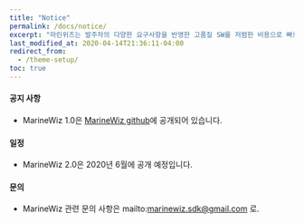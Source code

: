 ```yaml
---
title: "Notice"
permalink: /docs/notice/
excerpt: "마린위즈는 발주자의 다양한 요구사항을 반영한 고품질 SW를 저렴한 비용으로 빠르게 개발 가능한 조선해양특화 SW통합개발도구이다."
last_modified_at: 2020-04-14T21:36:11-04:00
redirect_from:
  - /theme-setup/
toc: true
---
```


#### 공지 사항
  - MarineWiz 1.0은 [MarineWiz github](https://github.com/marineWiz)에 공개되어 있습니다.

#### 일정
  - MarineWiz 2.0은 2020년 6월에 공개 예정입니다.

#### 문의
  - MarineWiz 관련 문의 사항은 mailto:marinewiz.sdk@gmail.com 로.
